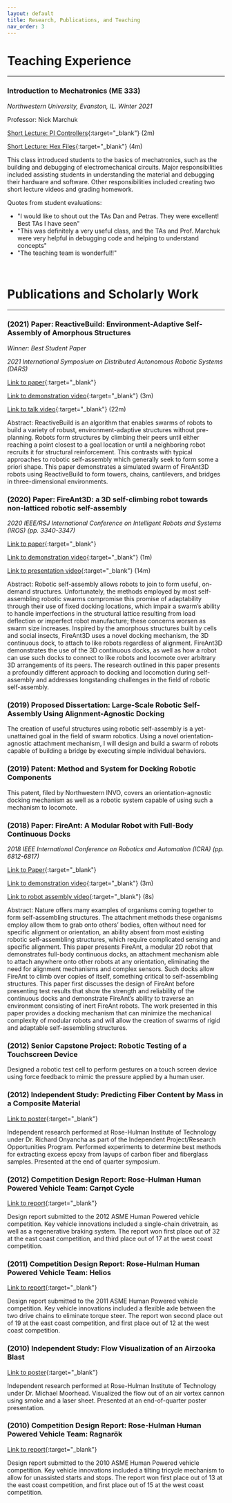 ```yaml
---
layout: default
title: Research, Publications, and Teaching
nav_order: 3
---
```


# Teaching Experience

----

### Introduction to Mechatronics (ME 333)

_Northwestern University, Evanston, IL. Winter 2021_

Professor: Nick Marchuk

[Short Lecture: PI Controllers](https://www.youtube.com/watch?v=35LLY3t7fRA){:target="_blank"} (2m)

[Short Lecture: Hex Files](https://www.youtube.com/watch?v=HK88j0ioBng){:target="_blank"} (4m)

This class introduced students to the basics of mechatronics, such as the building and debugging of electromechanical circuits. Major responsibilities included assisting students in understanding the material and debugging their hardware and software. Other responsibilities included creating two short lecture videos and grading homework.

Quotes from student evaluations:
- "I would like to shout out the TAs Dan and Petras. They were excellent! Best TAs I have seen"
- "This was definitely a very useful class, and the TAs and Prof. Marchuk were very helpful in debugging code and helping to understand concepts"
- "The teaching team is wonderful!!"

&nbsp;
&nbsp;

# Publications and Scholarly Work

----

### (2021) Paper: ReactiveBuild: Environment-Adaptive Self-Assembly of Amorphous Structures

*Winner: Best Student Paper*

_2021 International Symposium on Distributed Autonomous Robotic Systems (DARS)_

[Link to paper](https://robotics.northwestern.edu/documents/publications/2021dars_pswissler.pdf){:target="_blank"}

[Link to demonstration video](https://www.youtube.com/watch?v=YLXcj7RptPw){:target="_blank"} (3m)

[Link to talk video](https://youtu.be/kOQ2upp8Y2g){:target="_blank"} (22m)

Abstract: ReactiveBuild is an algorithm that enables swarms of robots to build a variety of robust, environment-adaptive structures without pre-planning. Robots form structures by climbing their peers until either reaching a point closest to a goal location or until a neighboring robot recruits it for structural reinforcement. This contrasts with typical approaches to robotic self-assembly which generally seek to form some a priori shape. This paper demonstrates a simulated swarm of FireAnt3D robots using ReactiveBuild to form towers, chains, cantilevers, and bridges in three-dimensional environments.

### (2020) Paper: FireAnt3D: a 3D self-climbing robot towards non-latticed robotic self-assembly

_2020 IEEE/RSJ International Conference on Intelligent Robots and Systems (IROS) (pp. 3340-3347)_

[Link to paper](http://users.eecs.northwestern.edu/~mrubenst/IROS2020.pdf){:target="_blank"}

[Link to demonstration video](https://www.youtube.com/watch?v=GKR5wpANZkU){:target="_blank"} (1m)

[Link to presentation video](https://www.youtube.com/watch?v=J-hUORZm1nE){:target="_blank"} (14m)

Abstract: Robotic self-assembly allows robots to join to form useful, on-demand structures. Unfortunately, the methods employed by most self-assembling robotic swarms compromise this promise of adaptability through their use of fixed docking locations, which impair a swarm’s ability to handle imperfections in the structural lattice resulting from load deflection or imperfect robot manufacture; these concerns worsen as swarm size increases. Inspired by the amorphous structures built by cells and social insects, FireAnt3D uses a novel docking mechanism, the 3D continuous dock, to attach to like robots regardless of alignment. FireAnt3D demonstrates the use of the 3D continuous docks, as well as how a robot can use such docks to connect to like robots and locomote over arbitrary 3D arrangements of its peers. The research outlined in this paper presents a profoundly different approach to docking and locomotion during self-assembly and addresses longstanding challenges in the field of robotic self-assembly.

### (2019) Proposed Dissertation: Large-Scale Robotic Self-Assembly Using Alignment-Agnostic Docking

The creation of useful structures using robotic self-assembly is a yet-unattained goal in the field of swarm robotics. Using a novel orientation-agnostic attachment mechanism, I will design and build a swarm of robots capable of building a bridge by executing simple individual behaviors.

### (2019) Patent: Method and System for Docking Robotic Components

This patent, filed by Northwestern INVO, covers an orientation-agnostic docking mechanism as well as a robotic system capable of using such a mechanism to locomote.

### (2018) Paper: FireAnt: A Modular Robot with Full-Body Continuous Docks

_2018 IEEE International Conference on Robotics and Automation (ICRA) (pp. 6812-6817)_

[Link to Paper](http://users.eecs.northwestern.edu/~mrubenst/ICRA18_fireant.pdf){:target="_blank"}

[Link to demonstration video](https://www.youtube.com/watch?v=zhM36h7zM1A){:target="_blank"} (3m)

[Link to robot assembly video](https://www.youtube.com/watch?v=j9pq6iwgxvA){:target="_blank"} (8s)

Abstract: Nature offers many examples of organisms coming together to form self-assembling structures. The attachment methods these organisms employ allow them to grab onto others’ bodies, often without need for specific alignment or orientation, an ability absent from most existing robotic self-assembling structures, which require complicated sensing and specific alignment. This paper presents FireAnt, a modular 2D robot that demonstrates full-body continuous docks, an attachment mechanism able to attach anywhere onto other robots at any orientation, eliminating the need for alignment mechanisms and complex sensors. Such docks allow FireAnt to climb over copies of itself, something critical to self-assembling structures. This paper first discusses the design of FireAnt before presenting test results that show the strength and reliability of the continuous docks and demonstrate FireAnt’s ability to traverse an environment consisting of inert FireAnt robots. The work presented in this paper provides a docking mechanism that can minimize the mechanical complexity of modular robots and will allow the creation of swarms of rigid and adaptable self-assembling structures.

### (2012) Senior Capstone Project: Robotic Testing of a Touchscreen Device

Designed a robotic test cell to perform gestures on a touch screen device using force feedback to mimic the pressure applied by a human user.

### (2012) Independent Study: Predicting Fiber Content by Mass in a Composite Material

[Link to poster](https://github.com/pswiss/pswiss.github.io/raw/main/assets/pdfs/carbon_fiber_poster.pdf){:target="_blank"}

Independent research performed at Rose-Hulman Institute of Technology under Dr. Richard Onyancha as part of the Independent Project/Research Opportunities Program. Performed experiments to determine best methods for extracting excess epoxy from layups of carbon fiber and fiberglass samples. Presented at the end of quarter symposium.

### (2012) Competition Design Report: Rose-Hulman Human Powered Vehicle Team: Carηot Cycle

[Link to report](https://github.com/pswiss/pswiss.github.io/raw/main/assets/pdfs/rhit_asme_hpvc_2012.pdf){:target="_blank"}

Design report submitted to the 2012 ASME Human Powered vehicle competition. Key vehicle innovations included a single-chain drivetrain, as well as a regenerative braking system. The report won first place out of 32 at the east coast competition, and third place out of 17 at the west coast competition.

### (2011) Competition Design Report: Rose-Hulman Human Powered Vehicle Team: Helios

[Link to report](https://github.com/pswiss/pswiss.github.io/raw/main/assets/pdfs/rhit_asme_hpvc_2011.pdf){:target="_blank"}

Design report submitted to the 2011 ASME Human Powered vehicle competition. Key vehicle innovations included a flexible axle between the two drive chains to eliminate torque steer. The report won second place out of 19 at the east coast competition, and first place out of 12 at the west coast competition.

### (2010) Independent Study: Flow Visualization of an Airzooka Blast

[Link to poster](https://github.com/pswiss/pswiss.github.io/raw/main/assets/pdfs/flow_visualization_poster.pdf){:target="_blank"}

Independent research performed at Rose-Hulman Institute of Technology under Dr. Michael Moorhead. Visualized the flow out of an air vortex cannon using smoke and a laser sheet. Presented at an end-of-quarter poster presentation.

### (2010) Competition Design Report: Rose-Hulman Human Powered Vehicle Team: Ragnarök

[Link to report](https://github.com/pswiss/pswiss.github.io/raw/main/assets/pdfs/rhit_asme_hpvc_2010.pdf){:target="_blank"}

Design report submitted to the 2010 ASME Human Powered vehicle competition. Key vehicle innovations included a tilting tricycle mechanism to allow for unassisted starts and stops. The report won first place out of 13 at the east coast competition, and first place out of 15 at the west coast competition.

&nbsp;
&nbsp;
